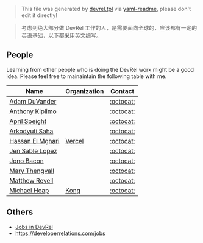 > This file was generated by [devrel.tpl](devrel.tpl) via [yaml-readme](https://github.com/LinuxSuRen/yaml-readme), please don't edit it directly!

> 考虑到绝大部分做 DevRel 工作的人，是需要面向全球的，应该都有一定的英语基础，以下都采用英文编写。

## People
Learning from other people who is doing the DevRel work might be a good idea. 
Please feel free to mainaintain the following table with me.

| Name | Organization | Contact |
|---|---|---|
| [Adam DuVander]() |  | [:octocat:](https://github.com/adamd) |
| [Anthony Kiplimo]() |  | [:octocat:](https://github.com/) |
| [April Speight](https://www.vogueandcode.com/) |  | [:octocat:](https://github.com/aprilspeight) |
| [Arkodyuti Saha]() |  | [:octocat:](https://github.com/arkodyuti) |
| [Hassan El Mghari](https://www.elmghari.com/) | [Vercel](https://github.com/vercel) | [:octocat:](https://github.com/nutlope) |
| [Jen Sable Lopez]() |  | [:octocat:](https://github.com/) |
| [Jono Bacon](https://www.jonobacon.com/) |  | [:octocat:](https://github.com/jonobacon) |
| [Mary Thengvall]() |  | [:octocat:](https://github.com/nutlope) |
| [Matthew Revell](https://www.matthewrevell.com/) |  | [:octocat:](https://github.com/matthewrevell) |
| [Michael Heap](https://michaelheap.com/) | [Kong](https://github.com/Kong) | [:octocat:](https://github.com/mheap) |

## Others
* [Jobs in DevRel](https://jobsindevrel.com/)
* https://developerrelations.com/jobs
